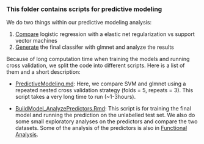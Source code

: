 ### This folder contains scripts for predictive modeling

We do two things within our predictive modeling analysis: 

1. [Compare](https://github.com/STAT540-UBC/team_Methylation-Badassays/blob/master/Scripts/PredictiveModeling/PredictiveModeling.md) logistic regression with a elastic net regularization vs support vector machines
2. [Generate](https://github.com/STAT540-UBC/team_Methylation-Badassays/blob/master/Scripts/PredictiveModeling/BuildModel_AnalyzePredictors.md) the final classifer with glmnet and analyze the results

Because of long computation time when training the models and running cross validation, we split the code into different scripts. Here is a list of them and a short description:

* [PredictiveModeling.md](https://github.com/STAT540-UBC/team_Methylation-Badassays/blob/master/Scripts/PredictiveModeling/PredictiveModeling.md): Here, we compare SVM and glmnet using a repeated nested cross validation strategy (folds = 5, repeats = 3). This script takes a very long time to run (~1-3hours).

* [BuildModel_AnalyzePredictors.Rmd](https://github.com/STAT540-UBC/team_Methylation-Badassays/blob/master/Scripts/PredictiveModeling/BuildModel_AnalyzePredictors.md): This script is for training the final model and running the prediction on the unlabelled test set. We also do some small exploratory analyses on the predictors and compare the two datasets. Some of the analysis of the predictors is also in [Functional Analysis](https://github.com/STAT540-UBC/team_Methylation-Badassays/blob/master/Results/Functional%20Analysis%20Write%20Up.md).